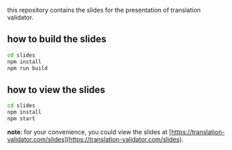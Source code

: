 this repository contains the slides for the presentation of translation validator.

## how to build the slides
```bash
cd slides
npm install
npm run build
```

## how to view the slides
```bash
cd slides
npm install
npm start
```

**note**: for your convenience, you could view the slides at [https://translation-validator.com/slides](https://translation-validator.com/slides).
